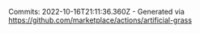 Commits: 2022-10-16T21:11:36.360Z - Generated via https://github.com/marketplace/actions/artificial-grass
<br>
